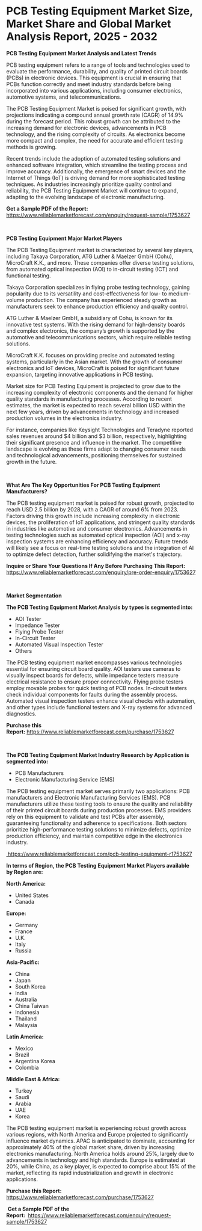 <p><h1>PCB Testing Equipment Market Size, Market Share and Global Market Analysis Report, 2025 - 2032</h1></p><p><strong>PCB Testing Equipment Market Analysis and Latest Trends</strong></p>
<p><p>PCB testing equipment refers to a range of tools and technologies used to evaluate the performance, durability, and quality of printed circuit boards (PCBs) in electronic devices. This equipment is crucial in ensuring that PCBs function correctly and meet industry standards before being incorporated into various applications, including consumer electronics, automotive systems, and telecommunications.</p><p>The PCB Testing Equipment Market is poised for significant growth, with projections indicating a compound annual growth rate (CAGR) of 14.9% during the forecast period. This robust growth can be attributed to the increasing demand for electronic devices, advancements in PCB technology, and the rising complexity of circuits. As electronics become more compact and complex, the need for accurate and efficient testing methods is growing.</p><p>Recent trends include the adoption of automated testing solutions and enhanced software integration, which streamline the testing process and improve accuracy. Additionally, the emergence of smart devices and the Internet of Things (IoT) is driving demand for more sophisticated testing techniques. As industries increasingly prioritize quality control and reliability, the PCB Testing Equipment Market will continue to expand, adapting to the evolving landscape of electronic manufacturing.</p></p>
<p><strong>Get a Sample PDF of the Report:&nbsp;</strong> <a href="https://www.reliablemarketforecast.com/enquiry/request-sample/1753627?utm_campaign=3222&utm_medium=2&utm_source=Github&utm_content=ia&utm_term=17042025&utm_id=pcb-testing-equipment">https://www.reliablemarketforecast.com/enquiry/request-sample/1753627</a></p>
<p>&nbsp;</p>
<p><strong>PCB Testing Equipment Major Market Players</strong></p>
<p><p>The PCB Testing Equipment market is characterized by several key players, including Takaya Corporation, ATG Luther & Maelzer GmbH (Cohu), MicroCraft K.K., and more. These companies offer diverse testing solutions, from automated optical inspection (AOI) to in-circuit testing (ICT) and functional testing.</p><p>Takaya Corporation specializes in flying probe testing technology, gaining popularity due to its versatility and cost-effectiveness for low- to medium-volume production. The company has experienced steady growth as manufacturers seek to enhance production efficiency and quality control.</p><p>ATG Luther & Maelzer GmbH, a subsidiary of Cohu, is known for its innovative test systems. With the rising demand for high-density boards and complex electronics, the company’s growth is supported by the automotive and telecommunications sectors, which require reliable testing solutions.</p><p>MicroCraft K.K. focuses on providing precise and automated testing systems, particularly in the Asian market. With the growth of consumer electronics and IoT devices, MicroCraft is poised for significant future expansion, targeting innovative applications in PCB testing.</p><p>Market size for PCB Testing Equipment is projected to grow due to the increasing complexity of electronic components and the demand for higher quality standards in manufacturing processes. According to recent estimates, the market is expected to reach several billion USD within the next few years, driven by advancements in technology and increased production volumes in the electronics industry.</p><p>For instance, companies like Keysight Technologies and Teradyne reported sales revenues around $4 billion and $3 billion, respectively, highlighting their significant presence and influence in the market. The competitive landscape is evolving as these firms adapt to changing consumer needs and technological advancements, positioning themselves for sustained growth in the future.</p></p>
<p>&nbsp;</p>
<p><strong>What Are The Key Opportunities For PCB Testing Equipment Manufacturers?</strong></p>
<p><p>The PCB testing equipment market is poised for robust growth, projected to reach USD 2.5 billion by 2028, with a CAGR of around 6% from 2023. Factors driving this growth include increasing complexity in electronic devices, the proliferation of IoT applications, and stringent quality standards in industries like automotive and consumer electronics. Advancements in testing technologies such as automated optical inspection (AOI) and x-ray inspection systems are enhancing efficiency and accuracy. Future trends will likely see a focus on real-time testing solutions and the integration of AI to optimize defect detection, further solidifying the market's trajectory.</p></p>
<p><strong>Inquire or Share Your Questions If Any Before Purchasing This Report:</strong> <a href="https://www.reliablemarketforecast.com/enquiry/pre-order-enquiry/1753627?utm_campaign=3222&utm_medium=2&utm_source=Github&utm_content=ia&utm_term=17042025&utm_id=pcb-testing-equipment">https://www.reliablemarketforecast.com/enquiry/pre-order-enquiry/1753627</a></p>
<p>&nbsp;</p>
<p><strong>Market Segmentation</strong></p>
<p><strong>The PCB Testing Equipment Market Analysis by types is segmented into:</strong></p>
<p><ul><li>AOI Tester</li><li>Impedance Tester</li><li>Flying Probe Tester</li><li>In-Circuit Tester</li><li>Automated Visual Inspection Tester</li><li>Others</li></ul></p>
<p><p>The PCB testing equipment market encompasses various technologies essential for ensuring circuit board quality. AOI testers use cameras to visually inspect boards for defects, while impedance testers measure electrical resistance to ensure proper connectivity. Flying probe testers employ movable probes for quick testing of PCB nodes. In-circuit testers check individual components for faults during the assembly process. Automated visual inspection testers enhance visual checks with automation, and other types include functional testers and X-ray systems for advanced diagnostics.</p></p>
<p><strong>Purchase this Report:&nbsp;</strong><a href="https://www.reliablemarketforecast.com/purchase/1753627?utm_campaign=3222&utm_medium=2&utm_source=Github&utm_content=ia&utm_term=17042025&utm_id=pcb-testing-equipment">https://www.reliablemarketforecast.com/purchase/1753627</a></p>
<p>&nbsp;</p>
<p><strong>The PCB Testing Equipment Market Industry Research by Application is segmented into:</strong></p>
<p><ul><li>PCB Manufacturers</li><li>Electronic Manufacturing Service (EMS)</li></ul></p>
<p><p>The PCB testing equipment market serves primarily two applications: PCB manufacturers and Electronic Manufacturing Services (EMS). PCB manufacturers utilize these testing tools to ensure the quality and reliability of their printed circuit boards during production processes. EMS providers rely on this equipment to validate and test PCBs after assembly, guaranteeing functionality and adherence to specifications. Both sectors prioritize high-performance testing solutions to minimize defects, optimize production efficiency, and maintain competitive edge in the electronics industry.</p></p>
<p><a href="https://www.reliablemarketforecast.com/pcb-testing-equipment-r1753627?utm_campaign=3222&utm_medium=2&utm_source=Github&utm_content=ia&utm_term=17042025&utm_id=pcb-testing-equipment">&nbsp;https://www.reliablemarketforecast.com/pcb-testing-equipment-r1753627</a></p>
<p><strong>In terms of Region, the PCB Testing Equipment Market Players available by Region are:</strong></p>
<p>
    <p> <strong> North America: </strong>
        <ul>
            <li>United States</li>
            <li>Canada</li>
        </ul>
        </p> 
    <p> <strong> Europe: </strong>
        <ul>
            <li>Germany</li>
            <li>France</li>
            <li>U.K.</li>
            <li>Italy</li>
            <li>Russia</li>
        </ul>
        </p> 
    <p> <strong> Asia-Pacific: </strong>
        <ul>
            <li>China</li>
            <li>Japan</li>
            <li>South Korea</li>
            <li>India</li>
            <li>Australia</li>
            <li>China Taiwan</li>
            <li>Indonesia</li>
            <li>Thailand</li>
            <li>Malaysia</li>
        </ul>
        </p> 
    <p> <strong> Latin America: </strong>
        <ul>
            <li>Mexico</li>
            <li>Brazil</li>
            <li>Argentina Korea</li>
            <li>Colombia</li>
        </ul>
        </p> 
    <p> <strong> Middle East & Africa: </strong>
        <ul>
            <li>Turkey</li>
            <li>Saudi</li>
            <li>Arabia</li>
            <li>UAE</li>
            <li>Korea</li>
        </ul>
    </p>
    </p>
<p><p>The PCB testing equipment market is experiencing robust growth across various regions, with North America and Europe projected to significantly influence market dynamics. APAC is anticipated to dominate, accounting for approximately 40% of the global market share, driven by increasing electronics manufacturing. North America holds around 25%, largely due to advancements in technology and high standards. Europe is estimated at 20%, while China, as a key player, is expected to comprise about 15% of the market, reflecting its rapid industrialization and growth in electronic applications.</p></p>
<p><strong>Purchase this Report: </strong><a href="https://www.reliablemarketforecast.com/purchase/1753627?utm_campaign=3222&utm_medium=2&utm_source=Github&utm_content=ia&utm_term=17042025&utm_id=pcb-testing-equipment">https://www.reliablemarketforecast.com/purchase/1753627</a></p>
<p>&nbsp;<strong>Get a Sample PDF of the Report:&nbsp;&nbsp;</strong><a href="https://www.reliablemarketforecast.com/enquiry/request-sample/1753627?utm_campaign=3222&utm_medium=2&utm_source=Github&utm_content=ia&utm_term=17042025&utm_id=pcb-testing-equipment">https://www.reliablemarketforecast.com/enquiry/request-sample/1753627</a></p>
<p><strong></strong></p>
<p><p></p><p></p><p></p></p>